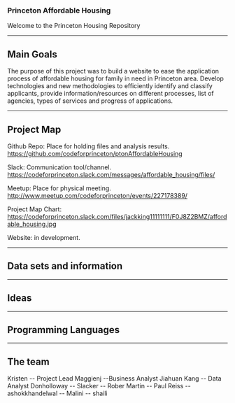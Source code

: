 

### Princeton Affordable Housing

Welcome to the Princeton Housing Repository

********************************************

## Main Goals

The purpose of this project was to build a website to ease the application process of affordable housing for family in need in Princeton area. Develop technologies and new methodologies to efficiently identify and classify applicants, provide information/resources on different processes, list of agencies, types of services and progress of applications.

***********************************************
## Project Map

Github Repo: Place for holding files and analysis results.
https://github.com/codeforprinceton/ptonAffordableHousing

Slack: Communication tool/channel. 
https://codeforprinceton.slack.com/messages/affordable_housing/files/

Meetup: Place for physical meeting.
http://www.meetup.com/codeforprinceton/events/227178389/

Project Map Chart: 
https://codeforprinceton.slack.com/files/jackking11111111/F0J8Z2BMZ/affordable_housing.jpg

Website:  in development.


***********************************************

## Data sets and information

***********************************************

## Ideas

***********************************************

## Programming Languages

***********************************************

## The team
Kristen -- Project Lead
Maggienj --Business Analyst
Jiahuan Kang -- Data Analyst
Donholloway -- 
Slacker --
Rober Martin --
Paul Reiss --
ashokkhandelwal --
Malini --
shaili



